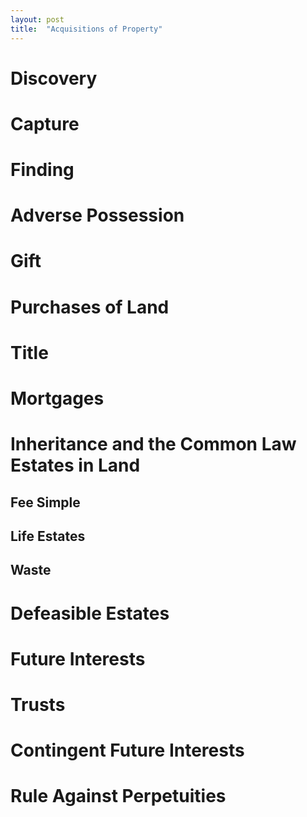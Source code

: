 ```yaml
---
layout: post
title:  "Acquisitions of Property"
---
```


# Discovery

# Capture

# Finding

# Adverse Possession

# Gift

# Purchases of Land

# Title

# Mortgages

# Inheritance and the Common Law Estates in Land

## Fee Simple

## Life Estates

## Waste

# Defeasible Estates

# Future Interests

# Trusts

# Contingent Future Interests

# Rule Against Perpetuities